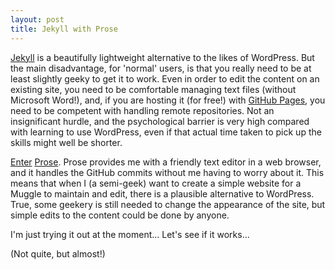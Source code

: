 ```yaml
---
layout: post
title: Jekyll with Prose
---
```

[Jekyll](http://jekyllrb.com/) is a beautifully lightweight alternative to the likes of WordPress. But the main disadvantage, for 'normal' users, is that you really need to be at least slightly geeky to get it to work. Even in order to edit the content on an existing site, you need to be comfortable managing text files (without Microsoft Word!), and, if you are hosting it (for free!) with [GitHub Pages](https://pages.github.com/), you need to be competent with handling remote repositories. Not an insignificant hurdle, and the psychological barrier is very high compared with learning to use WordPress, even if that actual time taken to pick up the skills might well be shorter.

[Enter](http://developmentseed.org/blog/2012/june/25/prose-a-content-editor-for-github/) [Prose](http://prose.io/). Prose provides me with a friendly text editor in a web browser, and it handles the GitHub commits without me having to worry about it.  This means that when I (a semi-geek) want to create a simple website for a Muggle to maintain and edit, there is a plausible alternative to WordPress. True, some geekery is still needed to change the appearance of the site, but simple edits to the content could be done by anyone.

I'm just trying it out at the moment... Let's see if it works...

(Not quite, but almost!)
